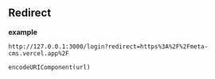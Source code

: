 ## Redirect

**example**

```
http://127.0.0.1:3000/login?redirect=https%3A%2F%2Fmeta-cms.vercel.app%2F

encodeURIComponent(url)
```
